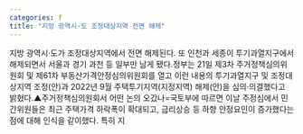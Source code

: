 ```yaml
---
categories: f
title: "지방 광역시·도 조정대상지역 전면 해제"
---
```

지방 광역시·도가 조정대상지역에서 전면 해제된다. 또 인천과 세종이 투기과열지구에서 해제되면서 서울과 경기 과천 등 일부만 남게 됐다.정부는 21일 제3차 주거정책심의위원회 및 제61차 부동산가격안정심의위원회를 열고 이런 내용의 투기과열지구 및 조정대상지역 조정(안)과 2022년 9월 주택투기지역(지정지역) 해제(안)을 심의·의결했다고 밝혔다.▲주거정책심의원회서 어떤 논의 오갔나=국토부에 따르면 이날 주정심에서 민간위원들은 최근 주택가격 하락폭이 확대되고, 금리상승 등 하향 안정요인이 증가했다는 점에 대해 인식을 같이했다. 특히 지